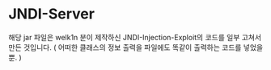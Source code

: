 # JNDI-Server

해당 jar 파일은 welk1n 분이 제작하신 JNDI-Injection-Exploit의 코드를 일부 고쳐서 만든 것입니다.
( 어떠한 클래스의 정보 출력을 파일에도 똑같이 출력하는 코드를 넣었을 뿐. )
